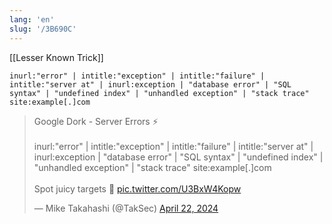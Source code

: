 ```yaml
---
lang: 'en'
slug: '/3B690C'
---
```


[[Lesser Known Trick]]

```
inurl:"error" | intitle:"exception" | intitle:"failure" | intitle:"server at" | inurl:exception | "database error" | "SQL syntax" | "undefined index" | "unhandled exception" | "stack trace" site:example[.]com
```

<blockquote class="twitter-tweet"><p lang="en" dir="ltr">Google Dork - Server Errors ⚡<br/><br/>inurl:&quot;error&quot; | intitle:&quot;exception&quot; | intitle:&quot;failure&quot; | intitle:&quot;server at&quot; | inurl:exception | &quot;database error&quot; | &quot;SQL syntax&quot; | &quot;undefined index&quot; | &quot;unhandled exception&quot; | &quot;stack trace&quot; site&#58;example[.]com<br/><br/>Spot juicy targets 👀 <a href="https://t.co/U3BxW4Kopw">pic.twitter.com/U3BxW4Kopw</a></p>&mdash; Mike Takahashi (@TakSec) <a href="https://twitter.com/TakSec/status/1782449703684276621?ref_src=twsrc%5Etfw">April 22, 2024</a></blockquote>

